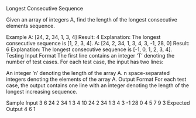 Longest Consecutive Sequence


Given an array of integers A, find the length of the longest consecutive elements sequence.

Example
A: [24, 2, 34, 1, 3, 4]
Result: 4
Explanation: The longest consecutive sequence is [1, 2, 3, 4].
A: [24, 2, 34, 1, 3, 4, 3, -1, 28, 0]
Result: 6
Explanation: The longest consecutive sequence is [-1, 0, 1, 2, 3, 4].
Testing
Input Format
The first line contains an integer ‘T’ denoting the number of test cases.
For each test case, the input has two lines:

An integer ‘n’ denoting the length of the array A.
n space-separated integers denoting the elements of the array A.
Output Format
For each test case, the output contains one line with an integer denoting the length of the longest increasing sequence.

Sample Input
3
6
24 2 34 1 3 4
10
24 2 34 1 3 4 3 -1 28 0
4
5 7 9 3
Expected Output
4
6
1